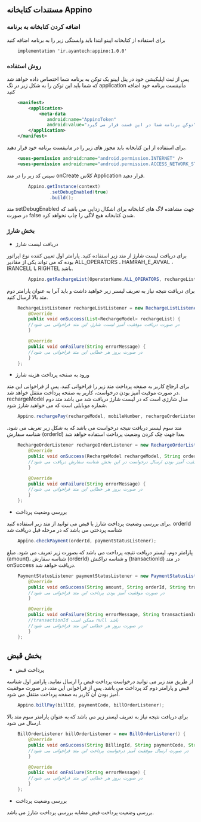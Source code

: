 ## مستندات کتابخانه Appino
### اضافه کردن کتابخانه به برنامه

برای استفاده از کتابخانه اپینو ابتدا باید وابستگی زیر را به برنامه اضافه کنید

```
    implementation 'ir.ayantech:appino:1.0.0'
```

### روش استفاده
پس از ثبت اپلیکیشن خود در پنل اپینو یک توکن به برنامه شما اختصاص داده خواهد شد که شما باید این توکن را به شکل زیر در تگ application مانیفست برنامه خود اضافه کنید

```xml
    <manifest>
        <application>
            <meta-data
               android:name="AppinoToken"
               android:value="توکن برنامه شما در این قسمت قرار می گیرد" />
        </application>
    </manifest>
```

برای استفاده از این کتابخانه باید مجوز های زیر را در مانیفست برنامه خود قرار دهید.
```xml
    <uses-permission android:name="android.permission.INTERNET" />
    <uses-permission android:name="android.permission.ACCESS_NETWORK_STATE" />
```

سپس کد زیر را در متد onCreate کلاس Application
قرار دهید.
```java
        Appino.getInstance(context)
                .setDebugEnabled(true)
                .build();
``` 
متد setDebugEnabled جهت مشاهده لاگ های کتابخانه برای اشکال زدایی می باشد که در صورت false شدن کتابخانه هیچ لاگی را چاپ نخواهد کرد.

### بخش شارژ
- دریافت لیست شارژ
 
برای دریافت لیست شارژ از متد زیر استفاده کنید.
پارامتر اول تعیین کننده نوع اپراتور بوده که می تواند یکی از مقادیر ALL_OPERATORS ، HAMRAH_E_AVVAL ، IRANCELL یا RIGHTEL باشد.
```java
        Appino.getRechargeList(OperatorName.ALL_OPERATORS, rechargeListListener);
```
برای دریافت نتیجه نیاز به تعریف لیسنر زیر خواهید داشت و باید آنرا به عنوان پارامتر دوم متد بالا ارسال کنید.
```java
    RechargeListListener rechargeListListener = new RechargeListListener() {
        @Override
        public void onSuccess(List<RechargeModel> rechargeList) {
        //در صورت دریافت موفقیت آمیز لیست شارژ، این متد فراخوانی می شود
        }

        @Override
        public void onFailure(String errorMessage) {
        //در صورت بروز هر خطایی این متد فراخوانی می شود
        }
    };
```

- ورود به صفحه پرداخت هزینه شارژ

برای ارجاع کاربر به صفحه پرداخت متد زیر را فراخوانی کنید. پس از فراخوانی این متد در صورت موقیت آمیز بودن درخواست، کاربر به صفحه پرداخت منتقل خواهد شد.
rechargeModel مدل شارژی است که در لیست شارژ دریافت شد می باشد
متد دوم شماره موبایلی است که می خواهید شارژ شود.
```java
    Appino.rechargePay(rechargeModel, mobileNumber, rechargeOrderListener);
```
متد سوم لیسنر دریافت نتیجه درخواست می باشد که به شکل زیر تعریف می شود.
شناسه سفارش (orderId) بعدا جهت چک کردن وضعیت پرداخت استفاده خواهد شد
```java
    RechargeOrderListener rechargeOrderListener = new RechargeOrderListener() {
        @Override
        public void onSuccess(RechargeModel rechargeModel, String orderId) {
        //در صورت موفقیت آمیز بودن ارسال درخواست در این بخش شناسه سفارش دریافت می شود
        }

        @Override
        public void onFailure(String errorMessage) {
        //در صورت بروز هر خطایی این متد فراخوانی می شود
        }
    };
```

- بررسی وضعیت پرداخت

برای بررسی وضعیت پرداخت شارژ یا قبض می توانید از متد زیر استفاده کنید. orderId شناسه پردختی می باشد که در مرحله قبل دریافت شد
```java
    Appino.checkPayment(orderId, paymentStatusListener);
```
پارامتر دوم، لیسنر دریافت نتیجه پرداخت می باشد که بصورت زیر تعریف می شود.
مبلغ (amount)، شناسه سفارش (orderId) و شناسه تراکنش (transactionId) در متد onSuccess دریافت خواهد شد. 
```java
    PaymentStatusListener paymentStatusListener = new PaymentStatusListener() {
        @Override
        public void onSuccess(String amount, String orderId, String transactionId) {
        //در صورت موفقیت آمیز بودن پرداخت این متد فراخوانی می شود
        }

        @Override
        public void onFailure(String errorMessage, String transactionId) {
        //transactionId ممکن است null باشد
        //در صورت بروز هر خطایی این متد فراخوانی می شود
        }
    };
``` 

## بخش قبض
- پرداخت قبض

از طریق متد زیر می توانید درخواست پرداخت قبض را ارسال نمایید. پارامتر اول شناسه قبض و پارامتر دوم کد پرداخت می باشد.
پس از فراخوانی این متد، در صورت موفقیت آمیز بودن آن کاربر به صفحه پرداخت منتقل می شود.
```java
    Appino.billPay(billId, paymentCode, billOrderListener);
```
برای دریافت نتیجه نیاز به تعریف لیسنر زیر می باشد که به عنوان پارامتر سوم متد بالا ارسال می شود.
```java
    BillOrderListener billOrderListener = new BillOrderListener() {
        @Override
        public void onSuccess(String BillingId, String paymentCode, String orderId) {
        //در صورت ارسال موفقیت آمیز درخواست پرداخت این متد فراخوانی می شود
        }

        @Override
        public void onFailure(String errorMessage) {
        //در صورت بروز هر خطایی این متد فراخوانی می شود
        }
    };

```

- بررسی وضعیت پرداخت

بررسی وضعیت پرداخت قبض مشابه بررسی پرداخت شارژ می باشد.

